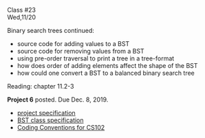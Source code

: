 <div class="lecture2">

<div class="column_date">
<p markdown="block">

Class #23 <br>
Wed,11/20

</p>
</div>
<div class="column_materials">
<p markdown="block">

Binary search trees continued:
- source code for adding values to a BST
- source code for removing values from a BST
- using pre-order traversal to print a tree in a tree-format
- how does order of adding elements affect the shape of the BST
- how could one convert a BST to a balanced binary search tree


</p>
</div>

<div class="column_assign">
<p markdown="block">

Reading: chapter 11.2-3

__Project 6__ posted. Due Dec. 8, 2019.
- [project specification](hwk/proj6.pdf)
- [BST class specification](https://cs.nyu.edu/~joannakl/cs102_f19/hwk/proj6_javadoc/project6/BST.html)
- [Coding Conventions for CS102](notes/CodeConventions.pdf)
</p>
</div>

</div>
